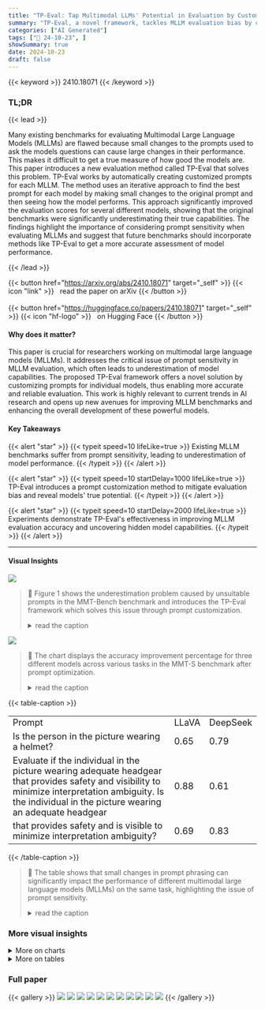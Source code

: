 ```yaml
---
title: "TP-Eval: Tap Multimodal LLMs' Potential in Evaluation by Customizing Prompts"
summary: "TP-Eval, a novel framework, tackles MLLM evaluation bias by customizing prompts for each model, revealing true capabilities and improving benchmark reliability."
categories: ["AI Generated"]
tags: ["🔖 24-10-23", ]
showSummary: true
date: 2024-10-23
draft: false
---
```


{{< keyword >}} 2410.18071 {{< /keyword >}}

### TL;DR


{{< lead >}}

Many existing benchmarks for evaluating Multimodal Large Language Models (MLLMs) are flawed because small changes to the prompts used to ask the models questions can cause large changes in their performance. This makes it difficult to get a true measure of how good the models are.  This paper introduces a new evaluation method called TP-Eval that solves this problem. TP-Eval works by automatically creating customized prompts for each MLLM. The method uses an iterative approach to find the best prompt for each model by making small changes to the original prompt and then seeing how the model performs. This approach significantly improved the evaluation scores for several different models, showing that the original benchmarks were significantly underestimating their true capabilities.  The findings highlight the importance of considering prompt sensitivity when evaluating MLLMs and suggest that future benchmarks should incorporate methods like TP-Eval to get a more accurate assessment of model performance.

{{< /lead >}}


{{< button href="https://arxiv.org/abs/2410.18071" target="_self" >}}
{{< icon "link" >}} &nbsp; read the paper on arXiv
{{< /button >}}
<br><br>
{{< button href="https://huggingface.co/papers/2410.18071" target="_self" >}}
{{< icon "hf-logo" >}} &nbsp; on Hugging Face
{{< /button >}}

#### Why does it matter?
This paper is crucial for researchers working on multimodal large language models (MLLMs). It addresses the critical issue of prompt sensitivity in MLLM evaluation, which often leads to underestimation of model capabilities.  The proposed TP-Eval framework offers a novel solution by customizing prompts for individual models, thus enabling more accurate and reliable evaluation. This work is highly relevant to current trends in AI research and opens up new avenues for improving MLLM benchmarks and enhancing the overall development of these powerful models.
#### Key Takeaways

{{< alert "star" >}}
{{< typeit speed=10 lifeLike=true >}} Existing MLLM benchmarks suffer from prompt sensitivity, leading to underestimation of model performance. {{< /typeit >}}
{{< /alert >}}

{{< alert "star" >}}
{{< typeit speed=10 startDelay=1000 lifeLike=true >}} TP-Eval introduces a prompt customization method to mitigate evaluation bias and reveal models' true potential. {{< /typeit >}}
{{< /alert >}}

{{< alert "star" >}}
{{< typeit speed=10 startDelay=2000 lifeLike=true >}} Experiments demonstrate TP-Eval's effectiveness in improving MLLM evaluation accuracy and uncovering hidden model capabilities. {{< /typeit >}}
{{< /alert >}}

------
#### Visual Insights



![](https://ai-paper-reviewer.com/2410.18071/figures_1_0.png)

> 🔼 Figure 1 shows the underestimation problem caused by unsuitable prompts in the MMT-Bench benchmark and introduces the TP-Eval framework which solves this issue through prompt customization.
> <details>
> <summary>read the caption</summary>
> Figure 1: (a) shows underestimation caused by unsuitable prompts in MMT-Bench, (b) shows our proposed evaluation framework resolving this by customizing prompts.
> </details>





![](https://ai-paper-reviewer.com/2410.18071/charts_7_0.png)

> 🔼 The chart displays the accuracy improvement percentage for three different models across various tasks in the MMT-S benchmark after prompt optimization.
> <details>
> <summary>read the caption</summary>
> Figure 3: Results of different models on MMT-S (L2-category). Accuracy improvement is calculated by accuracy using the optimized prompt divided by accuracy using the original prompt. Three models showed varying improvement across different task types, while performance gains differ between models, highlighting the underestimation and bias introduced by original prompts and the effectiveness of our method.
> </details>





{{< table-caption >}}
<table id='0' style='font-size:18px'><tr><td>Prompt</td><td>LLaVA</td><td>DeepSeek</td></tr><tr><td>Is the person in the picture wearing a helmet?</td><td>0.65</td><td>0.79</td></tr><tr><td>Evaluate if the individual in the picture wearing adequate headgear that provides safety and visibility to minimize interpretation ambiguity. Is the individual in the picture wearing an adequate headgear</td><td>0.88</td><td>0.61</td></tr><tr><td>that provides safety and is visible to minimize interpretation ambiguity?</td><td>0.69</td><td>0.83</td></tr></table>{{< /table-caption >}}

> 🔼 The table shows that small changes in prompt phrasing can significantly impact the performance of different multimodal large language models (MLLMs) on the same task, highlighting the issue of prompt sensitivity.
> <details>
> <summary>read the caption</summary>
> Table 1: Similar prompt changes have different effects on two models for helmet anomaly detection task in MMT-Bench.
> </details>



### More visual insights



<details>
<summary>More on charts
</summary>


![](https://ai-paper-reviewer.com/2410.18071/charts_8_0.png)

> 🔼 The chart displays the overall performance of LLaVA on MMMU using original questions, initial prefix prompts, and optimized prefix prompts, revealing improvements through prompt optimization.
> <details>
> <summary>read the caption</summary>
> Figure 4: Overall performance with different prompt methods on MMMU with LLaVA. In most cases, the results after optimization surpass those achieved with the initial prompts, and they generally outperform the original questions as well.
> </details>


![](https://ai-paper-reviewer.com/2410.18071/charts_8_1.png)

> 🔼 The chart displays the performance changes when prompts optimized for one model are applied to other models, illustrating the model-specific nature of optimal prompts.
> <details>
> <summary>read the caption</summary>
> Figure 5: Result of applying optimized prompts to other models. Applying customized prompts from one model to another yields performance changes that differ from each model's inherent characteristics.
> </details>


![](https://ai-paper-reviewer.com/2410.18071/charts_9_0.png)

> 🔼 The chart displays the performance comparison of three different methods (original, no introspection, and the proposed method) on three tasks from the MMT-S benchmark, showing the effectiveness of incorporating introspection in the proposed method.
> <details>
> <summary>read the caption</summary>
> Figure 6: Performance on whether to use introspection or not.
> </details>


![](https://ai-paper-reviewer.com/2410.18071/charts_9_1.png)

> 🔼 The chart displays the impact of the re-ranking parameter (a*) on the accuracy of three different models (LLaVA, DeepSeek, and InternVL).
> <details>
> <summary>read the caption</summary>
> Figure 7: Influence of re-ranking. Both excessively high and low a* can lead to a reduction in performance, and each model achieves optimal performance with a* ∈ [0.5, 0.6].
> </details>


</details>



<details>
<summary>More on tables
</summary>


{{< table-caption >}}
<table id='3' style='font-size:20px'><tr><td>Model</td><td>Original Score</td><td>TP-Eval Score</td><td>#Improved Task</td><td>Ratio</td></tr><tr><td>LLaVA-1.5-7B</td><td>50.4</td><td>54.4</td><td>32</td><td>25.1%</td></tr><tr><td>DeepSeek-VL-7B</td><td>55.2</td><td>57.3</td><td>21</td><td>23.3%</td></tr><tr><td>Mini-Intern VL-Chat-4B-V1-5</td><td>54.6</td><td>56.9</td><td>16</td><td>40.4%</td></tr></table>{{< /table-caption >}}
> 🔼 Table 2 presents the overall performance of three models on the MMT-S benchmark before and after prompt customization using TP-Eval, showing significant improvements in several tasks.
> <details>
> <summary>read the caption</summary>
> Table 2: Overall result for MMT-S. All three models exhibited significant performance improvements across a substantial number of tasks following prompt customization.
> </details>

{{< table-caption >}}
<table id='2' style='font-size:14px'><tr><td>Task name</td><td>Original prompt</td><td>Zero-shot</td><td>Few-shot</td></tr><tr><td>helmet anomaly detection</td><td>0.65</td><td>0.86</td><td>0.92</td></tr><tr><td>artwork emotion recognition</td><td>0.3</td><td>0.33</td><td>0.41</td></tr><tr><td>spot similarity</td><td>0.23</td><td>0.42</td><td>0.52</td></tr></table>{{< /table-caption >}}
> 🔼 The table shows the original prompt accuracy and the accuracy after zero-shot and few-shot prompt optimization for three tasks from the MMT-S benchmark using In-context Learning.
> <details>
> <summary>read the caption</summary>
> Table 3: Zero-shot prompt optimization utilizing In-context Learning.
> </details>

</details>


### Full paper

{{< gallery >}}
<img src="https://ai-paper-reviewer.com/2410.18071/1.png" class="grid-w50 md:grid-w33 xl:grid-w25" />
<img src="https://ai-paper-reviewer.com/2410.18071/2.png" class="grid-w50 md:grid-w33 xl:grid-w25" />
<img src="https://ai-paper-reviewer.com/2410.18071/3.png" class="grid-w50 md:grid-w33 xl:grid-w25" />
<img src="https://ai-paper-reviewer.com/2410.18071/4.png" class="grid-w50 md:grid-w33 xl:grid-w25" />
<img src="https://ai-paper-reviewer.com/2410.18071/5.png" class="grid-w50 md:grid-w33 xl:grid-w25" />
<img src="https://ai-paper-reviewer.com/2410.18071/6.png" class="grid-w50 md:grid-w33 xl:grid-w25" />
<img src="https://ai-paper-reviewer.com/2410.18071/7.png" class="grid-w50 md:grid-w33 xl:grid-w25" />
<img src="https://ai-paper-reviewer.com/2410.18071/8.png" class="grid-w50 md:grid-w33 xl:grid-w25" />
<img src="https://ai-paper-reviewer.com/2410.18071/9.png" class="grid-w50 md:grid-w33 xl:grid-w25" />
<img src="https://ai-paper-reviewer.com/2410.18071/10.png" class="grid-w50 md:grid-w33 xl:grid-w25" />
<img src="https://ai-paper-reviewer.com/2410.18071/11.png" class="grid-w50 md:grid-w33 xl:grid-w25" />
{{< /gallery >}}